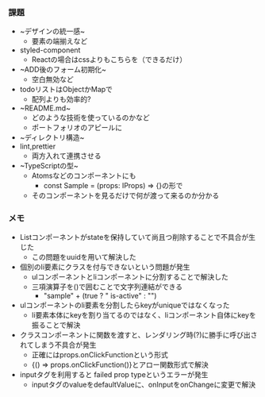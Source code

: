 ### 課題
- ~デザインの統一感~
    - 要素の端揃えなど
- styled-component
    - Reactの場合はcssよりもこちらを（できるだけ）
- ~ADD後のフォーム初期化~
    - 空白無効など
- todoリストはObjectかMapで
    - 配列よりも効率的?
- ~README.md~
    - どのような技術を使っているのかなど
    - ポートフォリオのアピールに
- ~ディレクトリ構造~
- lint,prettier
    - 両方入れて連携させる
- ~TypeScriptの型~
    - Atomsなどのコンポーネントにも
        - const Sample = (props: IProps) => {}の形で
    - そのコンポーネントを見るだけで何が渡って来るのか分かる


### メモ
- Listコンポーネントがstateを保持していて尚且つ削除することで不具合が生じた
    - この問題をuuidを用いて解決した
- 個別のli要素にクラスを付与できないという問題が発生
    - ulコンポーネントとliコンポーネントに分割することで解決した
    - 三項演算子を()で囲むことで文字列連結ができる
        - "sample" + (true ? " is-active" : "")
- ulコンポーネントのli要素を分割したらkeyがuniqueではなくなった
    - li要素本体にkeyを割り当てるのではなく、liコンポーネント自体にkeyを振ることで解決
- クラスコンポーネントに関数を渡すと、レンダリング時(?)に勝手に呼び出されてしまう不具合が発生
    - 正確にはprops.onClickFunctionという形式
    - {() => props.onClickFunction()}とアロー関数形式で解決
- inputタグを利用すると failed prop typeというエラーが発生
    - inputタグのvalueをdefaultValueに、onInputをonChangeに変更で解決
